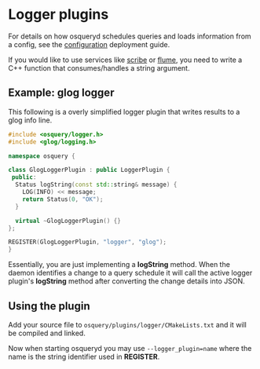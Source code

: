 # Logger plugins

For details on how osqueryd schedules queries and loads information from a config, see the [configuration](../deployment/configuration.md) deployment guide.

If you would like to use services like [scribe](https://github.com/facebookarchive/scribe) or [flume](https://flume.apache.org), you need to write a C++ function that consumes/handles a string argument.

## Example: glog logger

This following is a overly simplified logger plugin that writes results to a glog info line.

```cpp
#include <osquery/logger.h>
#include <glog/logging.h>

namespace osquery {

class GlogLoggerPlugin : public LoggerPlugin {
 public:
  Status logString(const std::string& message) {
    LOG(INFO) << message;
    return Status(0, "OK");
  }

  virtual ~GlogLoggerPlugin() {}
};

REGISTER(GlogLoggerPlugin, "logger", "glog");
}
```

Essentially, you are just implementing a **logString** method. When the daemon identifies a change to a query schedule it will call the active logger plugin's **logString** method after converting the change details into JSON.

## Using the plugin

Add your source file to `osquery/plugins/logger/CMakeLists.txt` and it will be compiled and linked.

Now when starting osqueryd you may use `--logger_plugin=name` where the name is the string identifier used in **REGISTER**.
